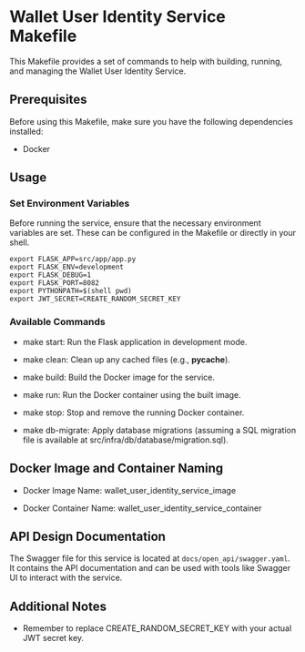 # Wallet User Identity Service Makefile

This Makefile provides a set of commands to help with building, running, and managing the Wallet User Identity Service.

## Prerequisites

Before using this Makefile, make sure you have the following dependencies installed:

- Docker

## Usage

### Set Environment Variables

Before running the service, ensure that the necessary environment variables are set. These can be configured in the Makefile or directly in your shell.
```
export FLASK_APP=src/app/app.py
export FLASK_ENV=development
export FLASK_DEBUG=1
export FLASK_PORT=8082
export PYTHONPATH=$(shell pwd)
export JWT_SECRET=CREATE_RANDOM_SECRET_KEY
```

### Available Commands

- make start: Run the Flask application in development mode.

- make clean: Clean up any cached files (e.g., __pycache__).

- make build: Build the Docker image for the service.

- make run: Run the Docker container using the built image.

- make stop: Stop and remove the running Docker container.

- make db-migrate: Apply database migrations (assuming a SQL migration file is available at src/infra/db/database/migration.sql).

## Docker Image and Container Naming

- Docker Image Name: wallet_user_identity_service_image

- Docker Container Name: wallet_user_identity_service_container

## API Design Documentation

The Swagger file for this service is located at `docs/open_api/swagger.yaml`. It contains the API documentation and can be used with tools like Swagger UI to interact with the service.

## Additional Notes

- Remember to replace CREATE_RANDOM_SECRET_KEY with your actual JWT secret key.
